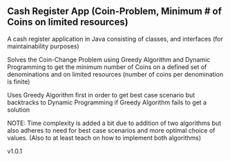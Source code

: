 ## Cash Register App (Coin-Problem, Minimum # of Coins on limited resources)

A cash register application in Java consisting of 
classes, and interfaces  (for maintainability purposes)

Solves the Coin-Change Problem using Greedy Algorithm and Dynamic Programming
to get the minimum number of Coins on a defined set of denominations and on
limited resources (number of coins per denomination is finite)

Uses Greedy Algorithm first in order to get best case scenario but backtracks
to Dynamic Programming if Greedy Algorithm fails to get a solution

NOTE: Time complexity is added a bit due to addition of two algorithms but
also adheres to need for best case scenarios and more optimal choice of values.
(Also to at least teach on how to implement both algorithms)

v1.0.1